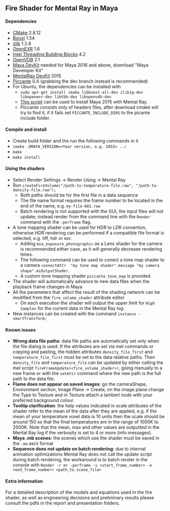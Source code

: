 Fire Shader for Mental Ray in Maya
-----------
#### Dependencies
* [CMake](http://www.cmake.org/) 2.8.12
* [Boost](http://www.boost.org/) 1.54
* [zlib](http://www.zlib.net/) 1.2.8
* [OpenEXR](http://www.openexr.com/) 1.6
* [Intel Threading Building Blocks](https://www.threadingbuildingblocks.org/) 4.2
* [OpenVDB](http://www.openvdb.org/) 2.1
* [Maya DevKit](https://apps.exchange.autodesk.com/en) needed for Maya 2016 and above, download "Maya Developer Kit"
* [MentalRay DevKit](http://knowledge.autodesk.com/support/maya/downloads/caas/downloads/content/mental-ray-plugin-for-maya-2016.html) 2015
* [Piccante](http://vcg.isti.cnr.it/piccante/) 0.4 (grabbing the dev branch instead is recommended)
* For Ubuntu, the dependencies can be installed with 
  * `sudo apt-get install cmake libboost-all-dev zlib1g-dev libopenexr-dev libtbb-dev libopenvdb-dev`
  * [This script](https://gist.github.com/Garoe/859324436d1273aa56ff) can be used to install Maya 2015 with Mental Ray.
  * Piccante consists only of headers files, after download cmake will try to find it, if it fails set `PICCANTE_INCLUDE_DIRS` to the picante include folder.

#### Compile and install
* Create build folder and the run the following commands in it
* ```cmake -DMAYA_VERSION=<Year version, e.g. 2015> ../```
* ```make```
* ```make install```

#### Using the shaders
* Select Render Settings -> Render Using -> Mental Ray
* Run ```createFireVolume("/path-to-temperature-file.raw", "/path-to-density-file.raw");```
  * Both paths should be for the first file in a data sequence
  * The file name format requires the frame number to be located in the end of the name, e.g. ```my-file-001.raw```
  * Batch rendering is not supported with the GUI, the input files will not update; instead render from the command line with the ```Render``` command with the ```-perframe``` flag.
* A tone mapping shader can be used for HDR to LDR convertion, otherwise HDR rendering can be performed if a compatible file format is selected, e.g. tiff, hdr or exr.
  * Adding `mia_exposure_photographic` as a Lens shader for the camera is recommended either case, as it will generally decrease rendering times.
  * The following command can be used to conect a tone map shader to a camera ```connectAttr  "my tone map shader".message "my camera shape".miOutputShader```.
  * A custom tone mapping shader `piccante_tone_map` is provided.
* The shader will automatically advance to new data files when the playback frame changes in Maya
* All the parameters that affect the result of the shading network can be modified from the ```fire_volume_shader``` attribute editor
  * On each execution the shader will output the upper limit for ```High Samples``` for the current data in the Mental Ray log.
* New instances can be created with the command ```instance -smartTransform;```

#### Known issues
* **Wrong data file paths**: data file paths are automatically set only when the file dialog is used. If the attributes are set via mel commands or copying and pasting, the hidden attributes `density_file_first` and `temperature_file_first` must be set to the data relative paths. Then `density_file` and `temperature_file` can be updated by either calling the mel script `fireFrameUpdate(<fire_volume_shader>)`, going manually to a new frame or with the `setAttr` command where the new path is the full path to the data file.
* **Flame does not appear on saved images**: go the cameraShape, Environment section, Image Plane -> Create, on the image plane change the Type to Texture and in Texture attach a lambert node with your preferred background colour.
* **Tooltip clarification**: the help values indicated in scale attributes of the shader refer to the mean of the data after they are applied, e.g. if the mean of your temperature voxel data is 10 units then the scale should be around 150 so that the final temperatures are in the range of 1000K to 2000K. Note that the mean, max and other values are outputted in the Mental Ray log if the verbosity is set to 4 or more (info messages).
* **Maya .mb scenes**: the scenes which use the shader must be saved in the `.ma` ascii format
* **Sequence does not update on batch rendering**: due to internal animation optimizations Mental Ray does not call the update script during batch rendering, the workaround is to batch render in the console with `Render -r mr -perframe -s <start_frame_number> -e <end_frame_number> <path_to_scene_file>`

#### Extra information
For a detailed description of the models and equations used in the fire shader, as well as engineering decisions and preliminary results please consult the pdfs in the report and presentation folders.
